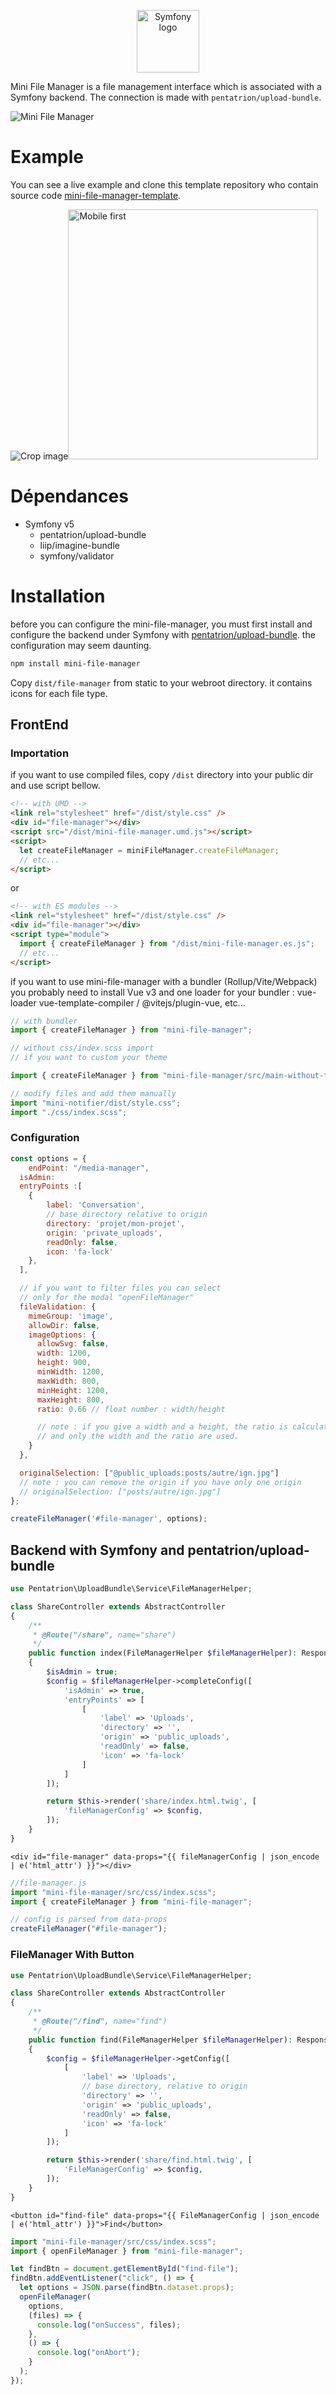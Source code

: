 <p align="center">
  <img width="100" src="https://raw.githubusercontent.com/lhapaipai/vite-bundle/main/docs/symfony.svg" alt="Symfony logo">
</p>

Mini File Manager is a file management interface which is associated with a Symfony backend. The connection is made with `pentatrion/upload-bundle`.

<img alt="Mini File Manager" src="https://user-images.githubusercontent.com/1088155/128615403-2b41fbb4-dd4e-452e-b2c2-6926642bf146.jpg">

# Example

You can see a live example and clone this template repository who contain source code [mini-file-manager-template](https://github.com/lhapaipai/mini-file-manager-template).

<img alt="Crop image" src="https://user-images.githubusercontent.com/1088155/128615409-8ba709cf-dd51-40c8-a5f5-93aaacd98fe3.jpg"><img alt="Mobile first" src="https://user-images.githubusercontent.com/1088155/128615401-10dca575-3beb-4cc2-885f-d80498d181d6.jpg" width="400">

# Dépendances

- Symfony v5
  - pentatrion/upload-bundle
  - liip/imagine-bundle
  - symfony/validator

# Installation

before you can configure the mini-file-manager, you must first install and configure the backend under Symfony with [pentatrion/upload-bundle](https://github.com/lhapaipai/upload-bundle).
the configuration may seem daunting.

```bash
npm install mini-file-manager
```

Copy `dist/file-manager` from static to your webroot directory. it contains icons for each file type.

## FrontEnd

### Importation

if you want to use compiled files, copy `/dist` directory into your public dir and use script bellow.

```html
<!-- with UMD -->
<link rel="stylesheet" href="/dist/style.css" />
<div id="file-manager"></div>
<script src="/dist/mini-file-manager.umd.js"></script>
<script>
  let createFileManager = miniFileManager.createFileManager;
  // etc...
</script>
```

or

```html
<!-- with ES modules -->
<link rel="stylesheet" href="/dist/style.css" />
<div id="file-manager"></div>
<script type="module">
  import { createFileManager } from "/dist/mini-file-manager.es.js";
  // etc...
</script>
```

if you want to use mini-file-manager with a bundler (Rollup/Vite/Webpack)
you probably need to install Vue v3 and one loader for your bundler : vue-loader vue-template-compiler / @vitejs/plugin-vue, etc...

```js
// with bundler
import { createFileManager } from "mini-file-manager";
```

```js
// without css/index.scss import
// if you want to custom your theme

import { createFileManager } from "mini-file-manager/src/main-without-theme.js";

// modify files and add them manually
import "mini-notifier/dist/style.css";
import "./css/index.scss";
```

### Configuration

```js
const options = {
	endPoint: "/media-manager",
  isAdmin:
  entryPoints :[
    {
        label: 'Conversation',
        // base directory relative to origin
        directory: 'projet/mon-projet',
        origin: 'private_uploads',
        readOnly: false,
        icon: 'fa-lock'
    },
  ],

  // if you want to filter files you can select
  // only for the modal "openFileManager"
  fileValidation: {
    mimeGroup: 'image',
    allowDir: false,
    imageOptions: {
      allowSvg: false,
      width: 1200,
      height: 900,
      minWidth: 1200,
      maxWidth: 800,
      minHeight: 1200,
      maxHeight: 800,
      ratio: 0.66 // float number : width/height

      // note : if you give a width and a height, the ratio is calculated
      // and only the width and the ratio are used.
    }
  },

  originalSelection: ["@public_uploads:posts/autre/ign.jpg"]
  // note : you can remove the origin if you have only one origin
  // originalSelection: ["posts/autre/ign.jpg"]
};

createFileManager('#file-manager', options);
```

## Backend with Symfony and pentatrion/upload-bundle

```php
use Pentatrion\UploadBundle\Service\FileManagerHelper;

class ShareController extends AbstractController
{
    /**
     * @Route("/share", name="share")
     */
    public function index(FileManagerHelper $fileManagerHelper): Response
    {
        $isAdmin = true;
        $config = $fileManagerHelper->completeConfig([
            'isAdmin' => true,
            'entryPoints' => [
                [
                    'label' => 'Uploads',
                    'directory' => '',
                    'origin' => 'public_uploads',
                    'readOnly' => false,
                    'icon' => 'fa-lock'
                ]
            ]
        ]);

        return $this->render('share/index.html.twig', [
            'fileManagerConfig' => $config,
        ]);
    }
}
```

```twig
<div id="file-manager" data-props="{{ fileManagerConfig | json_encode | e('html_attr') }}"></div>
```

```js
//file-manager.js
import "mini-file-manager/src/css/index.scss";
import { createFileManager } from "mini-file-manager";

// config is parsed from data-props
createFileManager("#file-manager");
```

### FileManager With Button

```php
use Pentatrion\UploadBundle\Service\FileManagerHelper;

class ShareController extends AbstractController
{
    /**
     * @Route("/find", name="find")
     */
    public function find(FileManagerHelper $fileManagerHelper): Response
    {
        $config = $fileManagerHelper->getConfig([
            [
                'label' => 'Uploads',
                // base directory, relative to origin
                'directory' => '',
                'origin' => 'public_uploads',
                'readOnly' => false,
                'icon' => 'fa-lock'
            ]
        ]);

        return $this->render('share/find.html.twig', [
            'FileManagerConfig' => $config,
        ]);
    }
}
```

```twig
<button id="find-file" data-props="{{ FileManagerConfig | json_encode | e('html_attr') }}">Find</button>
```

```js
import "mini-file-manager/src/css/index.scss";
import { openFileManager } from "mini-file-manager";

let findBtn = document.getElementById("find-file");
findBtn.addEventListener("click", () => {
  let options = JSON.parse(findBtn.dataset.props);
  openFileManager(
    options,
    (files) => {
      console.log("onSuccess", files);
    },
    () => {
      console.log("onAbort");
    }
  );
});
```
